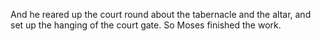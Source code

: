 And he reared up the court round about the tabernacle and the altar, and set up the hanging of the court gate. So Moses finished the work.

